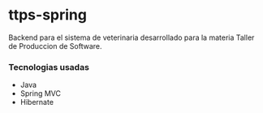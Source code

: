 # ttps-spring
Backend para el sistema de veterinaria desarrollado para la materia Taller de Produccion de Software.

### Tecnologias usadas
* Java
* Spring MVC
* Hibernate
